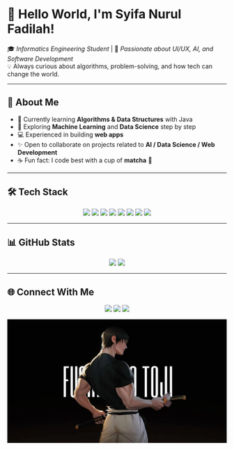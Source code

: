 # 👋 Hello World, I'm Syifa Nurul Fadilah!  

🎓 *Informatics Engineering Student* | 🌱 *Passionate about UI/UX, AI, and Software Development*  
💡 Always curious about algorithms, problem-solving, and how tech can change the world.  

---

## 🚀 About Me
- 🔭 Currently learning **Algorithms & Data Structures** with Java  
- 🌱 Exploring **Machine Learning** and **Data Science** step by step  
- 💻 Experienced in building **web apps**  
- ✨ Open to collaborate on projects related to **AI / Data Science / Web Development**  
- ☕ Fun fact: I code best with a cup of **matcha** 🍵  

---

## 🛠️ Tech Stack  

<p align="center">
  <img src="https://img.shields.io/badge/Java-orange?style=flat-square&logo=java&logoColor=white"/>
  <img src="https://img.shields.io/badge/Python-blue?style=flat-square&logo=python&logoColor=white"/>
  <img src="https://img.shields.io/badge/React-20232A?style=flat-square&logo=react&logoColor=61DAFB"/>
  <img src="https://img.shields.io/badge/PHP-777BB4?style=flat-square&logo=php&logoColor=white"/>
  <img src="https://img.shields.io/badge/Laravel-FF2D20?style=flat-square&logo=laravel&logoColor=white"/>
  <img src="https://img.shields.io/badge/MySQL-005C84?style=flat-square&logo=mysql&logoColor=white"/>
  <img src="https://img.shields.io/badge/Figma-F24E1E?style=flat-square&logo=figma&logoColor=white"/>
  <img src="https://img.shields.io/badge/Git-F05032?style=flat-square&logo=git&logoColor=white"/>
</p>  

---

## 📊 GitHub Stats  

<p align="center">
  <img src="https://github-readme-stats.vercel.app/api?username=itsdreamy&show_icons=true&theme=tokyonight" height="180"/>
  <img src="https://github-readme-stats.vercel.app/api/top-langs/?username=itsdreamy&layout=compact&theme=tokyonight" height="180"/>
</p>



---

## 🌐 Connect With Me  

<p align="center">
  <a href="https://www.linkedin.com/in/syifa-nurul-fadilah/"><img src="https://img.shields.io/badge/LinkedIn-blue?style=flat-square&logo=linkedin"/></a>
  <a href="https://www.instagram.com/hush404_/"><img src="https://img.shields.io/badge/Instagram-E4405F?style=flat-square&logo=instagram&logoColor=white"/></a>
  <a href="mailto:syifasaepulbachri@gmail.com"><img src="https://img.shields.io/badge/Email-D14836?style=flat-square&logo=gmail&logoColor=white"/></a>
</p>

<p align="center">
  <img src="img/TOJI.jpeg" alt="Toji"/>
</p>